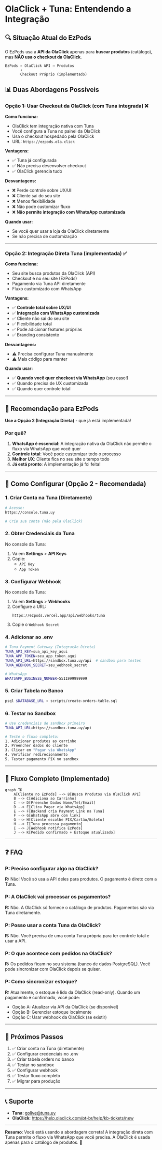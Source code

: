 # OlaClick + Tuna: Entendendo a Integração

## 🔍 Situação Atual do EzPods

O EzPods usa a **API da OlaClick** apenas para **buscar produtos** (catálogo), mas **NÃO usa o checkout da OlaClick**.

```
EzPods → OlaClick API → Produtos
       ↓
       Checkout Próprio (implementado)
```

## 📊 Duas Abordagens Possíveis

### **Opção 1: Usar Checkout da OlaClick (com Tuna integrada)** ❌

**Como funciona:**
- OlaClick tem integração nativa com Tuna
- Você configura a Tuna no painel da OlaClick
- Usa o checkout hospedado pela OlaClick
- URL: `https://ezpods.ola.click`

**Vantagens:**
- ✅ Tuna já configurada
- ✅ Não precisa desenvolver checkout
- ✅ OlaClick gerencia tudo

**Desvantagens:**
- ❌ Perde controle sobre UX/UI
- ❌ Cliente sai do seu site
- ❌ Menos flexibilidade
- ❌ Não pode customizar fluxo
- ❌ **Não permite integração com WhatsApp customizada**

**Quando usar:**
- Se você quer usar a loja da OlaClick diretamente
- Se não precisa de customização

---

### **Opção 2: Integração Direta Tuna (implementada) ✅**

**Como funciona:**
- Seu site busca produtos da OlaClick (API)
- Checkout é no seu site (EzPods)
- Pagamento via Tuna API diretamente
- Fluxo customizado com WhatsApp

**Vantagens:**
- ✅ **Controle total sobre UX/UI**
- ✅ **Integração com WhatsApp customizada**
- ✅ Cliente não sai do seu site
- ✅ Flexibilidade total
- ✅ Pode adicionar features próprias
- ✅ Branding consistente

**Desvantagens:**
- ⚠️ Precisa configurar Tuna manualmente
- ⚠️ Mais código para manter

**Quando usar:**
- ✅ **Quando você quer checkout via WhatsApp** (seu caso!)
- ✅ Quando precisa de UX customizada
- ✅ Quando quer controle total

---

## 🎯 Recomendação para EzPods

**Use a Opção 2 (Integração Direta)** - que já está implementada!

### Por quê?

1. **WhatsApp é essencial**: A integração nativa da OlaClick não permite o fluxo via WhatsApp que você quer
2. **Controle total**: Você pode customizar todo o processo
3. **Melhor UX**: Cliente fica no seu site o tempo todo
4. **Já está pronto**: A implementação já foi feita!

---

## 🔧 Como Configurar (Opção 2 - Recomendada)

### 1. Criar Conta na Tuna (Diretamente)

```bash
# Acesse:
https://console.tuna.uy

# Crie sua conta (não pela OlaClick)
```

### 2. Obter Credenciais da Tuna

No console da Tuna:
1. Vá em **Settings** > **API Keys**
2. Copie:
   - `API Key`
   - `App Token`

### 3. Configurar Webhook

No console da Tuna:
1. Vá em **Settings** > **Webhooks**
2. Configure a URL:
   ```
   https://ezpods.vercel.app/api/webhooks/tuna
   ```
3. Copie o `Webhook Secret`

### 4. Adicionar ao .env

```bash
# Tuna Payment Gateway (Integração Direta)
TUNA_API_KEY=sua_api_key_aqui
TUNA_APP_TOKEN=seu_app_token_aqui
TUNA_API_URL=https://sandbox.tuna.uy/api  # sandbox para testes
TUNA_WEBHOOK_SECRET=seu_webhook_secret

# WhatsApp
WHATSAPP_BUSINESS_NUMBER=5511999999999
```

### 5. Criar Tabela no Banco

```bash
psql $DATABASE_URL < scripts/create-orders-table.sql
```

### 6. Testar no Sandbox

```bash
# Use credenciais de sandbox primeiro
TUNA_API_URL=https://sandbox.tuna.uy/api

# Teste o fluxo completo:
1. Adicionar produtos ao carrinho
2. Preencher dados do cliente
3. Clicar em "Pagar via WhatsApp"
4. Verificar redirecionamento
5. Testar pagamento PIX no sandbox
```

---

## 🔄 Fluxo Completo (Implementado)

```mermaid
graph TD
    A[Cliente no EzPods] --> B[Busca Produtos via OlaClick API]
    B --> C[Adiciona ao Carrinho]
    C --> D[Preenche Dados Nome/Tel/Email]
    D --> E[Clica Pagar via WhatsApp]
    E --> F[Backend cria Payment Link na Tuna]
    F --> G[WhatsApp abre com link]
    G --> H[Cliente escolhe PIX/Cartão/Boleto]
    H --> I[Tuna processa pagamento]
    I --> J[Webhook notifica EzPods]
    J --> K[Pedido confirmado + Estoque atualizado]
```

---

## ❓ FAQ

### **P: Preciso configurar algo na OlaClick?**
**R:** Não! Você só usa a API deles para produtos. O pagamento é direto com a Tuna.

### **P: A OlaClick vai processar os pagamentos?**
**R:** Não. A OlaClick só fornece o catálogo de produtos. Pagamentos são via Tuna diretamente.

### **P: Posso usar a conta Tuna da OlaClick?**
**R:** Não. Você precisa de uma conta Tuna própria para ter controle total e usar a API.

### **P: O que acontece com pedidos na OlaClick?**
**R:** Os pedidos ficam no seu sistema (banco de dados PostgreSQL). Você pode sincronizar com OlaClick depois se quiser.

### **P: Como sincronizar estoque?**
**R:** Atualmente, o estoque é lido da OlaClick (read-only). Quando um pagamento é confirmado, você pode:
- Opção A: Atualizar via API da OlaClick (se disponível)
- Opção B: Gerenciar estoque localmente
- Opção C: Usar webhook da OlaClick (se existir)

---

## 🚀 Próximos Passos

1. ✅ Criar conta na Tuna (diretamente)
2. ✅ Configurar credenciais no .env
3. ✅ Criar tabela orders no banco
4. ✅ Testar no sandbox
5. ✅ Configurar webhook
6. ✅ Testar fluxo completo
7. ✅ Migrar para produção

---

## 📞 Suporte

- **Tuna**: golive@tuna.uy
- **OlaClick**: https://help.olaclick.com/pt-br/help/kb-tickets/new

---

**Resumo**: Você está usando a abordagem correta! A integração direta com Tuna permite o fluxo via WhatsApp que você precisa. A OlaClick é usada apenas para o catálogo de produtos. 🎉
